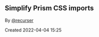 ## Simplify Prism CSS imports

By [@recurser](https://github.com/recurser)

Created 2022-04-04 15:25
